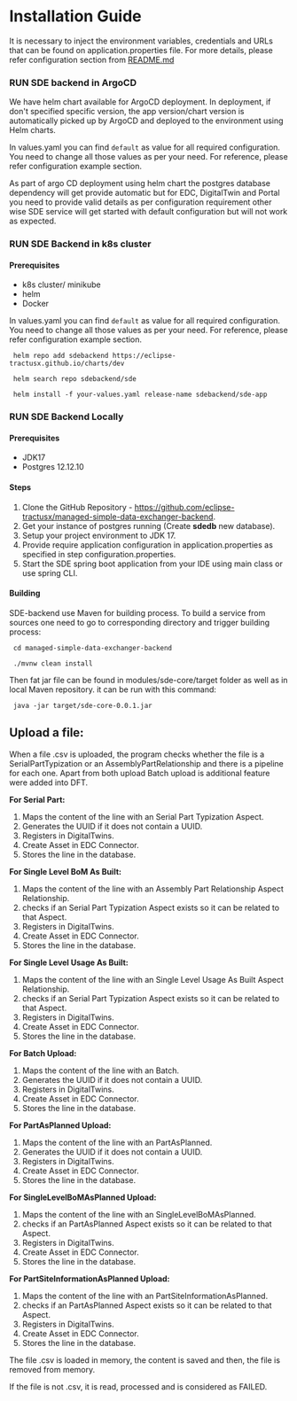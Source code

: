 # Installation Guide

It is necessary to inject the environment variables, credentials and URLs that can be found on application.properties file.
For more details, please refer configuration section from [README.md](README.md)

### RUN SDE backend in ArgoCD 
 We have helm chart available for ArgoCD deployment. In deployment, if don't specified specific version, the app version/chart version is automatically picked up by ArgoCD and deployed to the environment using Helm charts.

 In values.yaml you can find `default` as value for all required configuration. You need to change all those values as per your need. For reference, please refer configuration example section.
 
 As part of argo CD deployment using helm chart the postgres database dependency will get provide automatic but for EDC, DigitalTwin and Portal you need to provide valid details as per configuration requirement other wise SDE service will get started with default configuration but will not work as expected.

### RUN SDE Backend in k8s cluster
#### Prerequisites
- k8s cluster/ minikube
- helm
- Docker

 In values.yaml you can find `default` as value for all required configuration. You need to change all those values as per your need. For reference, please refer configuration example section.

 ```shell
  helm repo add sdebackend https://eclipse-tractusx.github.io/charts/dev 

  helm search repo sdebackend/sde

  helm install -f your-values.yaml release-name sdebackend/sde-app 
 ``` 
### RUN SDE Backend Locally
#### Prerequisites
- JDK17
- Postgres 12.12.10

#### Steps
1. Clone the GitHub Repository - https://github.com/eclipse-tractusx/managed-simple-data-exchanger-backend.
2. Get your instance of postgres running (Create **sdedb** new database).
3. Setup your project environment to JDK 17.
4. Provide require application configuration in application.properties as specified in step configuration.properties.
5. Start the SDE spring boot application from your IDE using main class or use spring CLI.

#### Building 
SDE-backend use Maven for building process. To build a service from sources one need to go to corresponding directory and trigger building process:

 ``` shell
  cd managed-simple-data-exchanger-backend 

  ./mvnw clean install 
 ```

Then fat jar file can be found in modules/sde-core/target folder as well as in local Maven repository. it can be run with this command: 

 ``` shell
  java -jar target/sde-core-0.0.1.jar 
 ```

## Upload a file:
When a file .csv is uploaded, the program checks whether the file is a SerialPartTypization or an AssemblyPartRelationship and there is a pipeline for each one.
Apart from both upload Batch upload is additional feature were added into DFT.

<b>For Serial Part:</b>

1. Maps the content of the line with an Serial Part Typization Aspect.
2. Generates the UUID if it does not contain a UUID.
3. Registers in DigitalTwins.
4. Create Asset in EDC Connector.
5. Stores the line in the database.

<b>For Single Level BoM As Built:</b>

1. Maps the content of the line with an Assembly Part Relationship Aspect Relationship.
2. checks if an Serial Part Typization Aspect exists so it can be related to that Aspect.
3. Registers in DigitalTwins.
4. Create Asset in EDC Connector.
5. Stores the line in the database.

<b>For Single Level Usage As Built:</b>

1. Maps the content of the line with an Single Level Usage As Built Aspect Relationship.
2. checks if an Serial Part Typization Aspect exists so it can be related to that Aspect.
3. Registers in DigitalTwins.
4. Create Asset in EDC Connector.
5. Stores the line in the database.

<b>For Batch Upload:</b>

1. Maps the content of the line with an Batch.
2. Generates the UUID if it does not contain a UUID.
3. Registers in DigitalTwins.
4. Create Asset in EDC Connector.
5. Stores the line in the database.

<b>For PartAsPlanned Upload:</b>

1. Maps the content of the line with an PartAsPlanned.
2. Generates the UUID if it does not contain a UUID.
3. Registers in DigitalTwins.
4. Create Asset in EDC Connector.
5. Stores the line in the database.

<b>For SingleLevelBoMAsPlanned Upload:</b>

1. Maps the content of the line with an SingleLevelBoMAsPlanned.
2. checks if an PartAsPlanned Aspect exists so it can be related to that Aspect.
3. Registers in DigitalTwins.
4. Create Asset in EDC Connector.
5. Stores the line in the database.

<b>For PartSiteInformationAsPlanned Upload:</b>

1. Maps the content of the line with an PartSiteInformationAsPlanned.
2. checks if an PartAsPlanned Aspect exists so it can be related to that Aspect.
3. Registers in DigitalTwins.
4. Create Asset in EDC Connector.
5. Stores the line in the database.

The file .csv is loaded in memory, the content is saved and then, the file is removed from memory.


If the file is not .csv, it is read, processed and is considered as FAILED.

